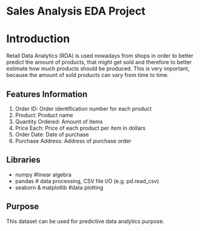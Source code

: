 # Sales Analysis EDA Project
# Introduction
Retail Data Analytics (RDA) is used nowadays from shops in order to better predict the amount of products, that might get sold and therefore to better estimate how much products should be produced. This is very important, because the amount of sold products can vary from time to time.

## Features Information
1. Order ID: Order identification number for each product
2. Product: Product name
3. Quantity Ordered: Amount of items
4. Price Each: Price of each product per item in dollars
5. Order Date: Date of purchase
6. Purchase Address: Address of purchase order

## Libraries
* numpy #linear algebra
* pandas # data processing, CSV file I/O (e.g. pd.read_csv)
* seaborn & matplotlib #data plotting

## Purpose
This dataset can be used for predictive data analytics purpose.
